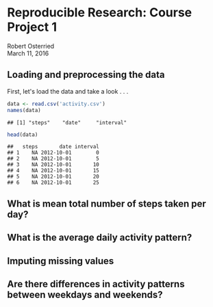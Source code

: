 # Reproducible Research: Course Project 1
Robert Osterried  
March 11, 2016  


## Loading and preprocessing the data
First, let's load the data and take a look . . .

```r
data <- read.csv('activity.csv')
names(data)
```

```
## [1] "steps"    "date"     "interval"
```

```r
head(data)
```

```
##   steps       date interval
## 1    NA 2012-10-01        0
## 2    NA 2012-10-01        5
## 3    NA 2012-10-01       10
## 4    NA 2012-10-01       15
## 5    NA 2012-10-01       20
## 6    NA 2012-10-01       25
```


## What is mean total number of steps taken per day?



## What is the average daily activity pattern?



## Imputing missing values



## Are there differences in activity patterns between weekdays and weekends?
